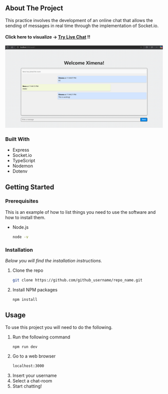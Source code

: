 
<!-- ABOUT THE PROJECT -->
## About The Project
This practice involves the development of an online chat that allows the sending of messages in real time through the implementation of Socket.io.

#### Click here to visualize -> [Try Live Chat](https://livechat-d5dz.onrender.com) !!

![Product Name Screen Shot](src/assets/images/git.png)



### Built With

* Express
* Socket.io
* TypeScript
* Nodemon
* Dotenv



## Getting Started


### Prerequisites

This is an example of how to list things you need to use the software and how to install them.
* Node.js
  ```sh
  node -v
  ```



### Installation

_Below you will find the installation instructions._


1. Clone the repo
   ```sh
   git clone https://github.com/github_username/repo_name.git
   ```
2. Install NPM packages
   ```sh
   npm install
   ```






<!-- USAGE EXAMPLES -->
## Usage

To use this project you will need to do the following.

1. Run the following command
   ```sh
   npm run dev
   ```
2. Go to a web browser
   ```sh
   localhost:3000
   ```
3. Insert your username
4. Select a chat-room
5. Start chatting!






